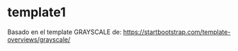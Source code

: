 # template1
Basado en el template GRAYSCALE de: https://startbootstrap.com/template-overviews/grayscale/
